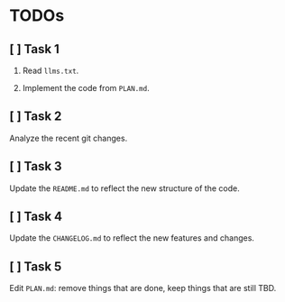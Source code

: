 # TODOs

## [ ] Task 1

1. Read `llms.txt`. 

2. Implement the code from `PLAN.md`.

## [ ] Task 2

Analyze the recent git changes. 

## [ ] Task 3

Update the `README.md` to reflect the new structure of the code.

## [ ] Task 4

Update the `CHANGELOG.md` to reflect the new features and changes.

## [ ] Task 5

Edit `PLAN.md`: remove things that are done, keep things that are still TBD. 